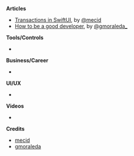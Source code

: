 
**Articles**

* [Transactions in SwiftUI](https://swiftwithmajid.com/2020/10/07/transactions-in-swiftui/), by [@mecid](https://twitter.com/mecid)
* [How to be a good developer](http://www.moraleda.info/2020/10/08/how-to-be-a-good-developer/), by [@gmoraleda_]((https://twitter.com/gmoraleda_))

**Tools/Controls**

* 

**Business/Career**

* 

**UI/UX**

* 

**Videos**

* 

**Credits**

*  [mecid](https://github.com/mecid)
*  [gmoraleda](https://github.com/gmoraleda)
